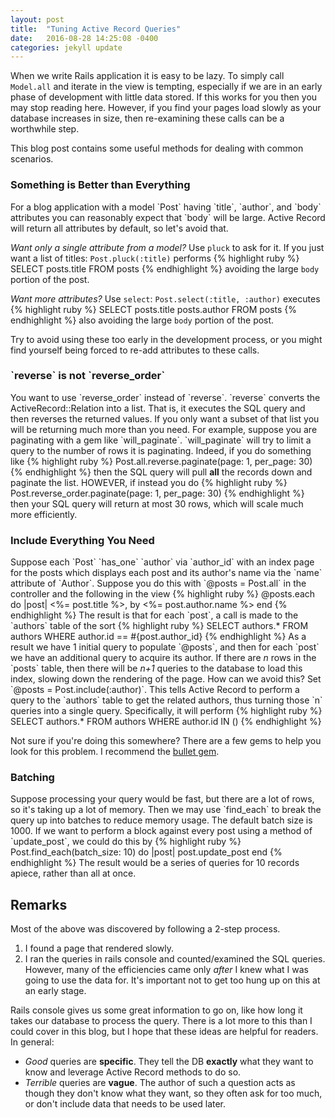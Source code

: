 ```yaml
---
layout: post
title:  "Tuning Active Record Queries"
date:   2016-08-28 14:25:08 -0400
categories: jekyll update
---
```

When we write Rails application it is easy to be lazy. To simply call `Model.all`
and iterate in the view is tempting, especially if we are in an early phase of
development with little data stored. If this works for you then you may stop
reading here. However, if you find your pages load slowly as your database increases
in size, then re-examining these calls can be a worthwhile step.

This blog post contains some useful methods for dealing with common scenarios.

<h3>Something is Better than Everything</h3>
For a blog application with a model `Post` having `title`, `author`, and `body`
attributes you can reasonably expect that `body` will be large.
Active Record will return all attributes by default, so let's avoid that.

<i>Want only a single attribute from a model?</i> Use `pluck` to ask for it. If
you just want a list of titles: `Post.pluck(:title)` performs
{% highlight ruby %}
SELECT posts.title FROM posts
{% endhighlight %}
avoiding the large `body` portion of the post.

<i>Want more attributes?</i> Use `select`: `Post.select(:title, :author)` executes
{% highlight ruby %}
SELECT posts.title posts.author FROM posts
{% endhighlight %}
also avoiding the large `body` portion of the post.

Try to avoid using these too early in the development process, or you might find
yourself being forced to re-add attributes to these calls.

<h3>`reverse` is not `reverse_order`</h3>
You want to use `reverse_order` instead of `reverse`. `reverse` converts the ActiveRecord::Relation
into a list. That is, it executes the SQL query and then reverses the returned
values. If you only want a subset of that list you will be returning much more
than you need. For example, suppose you are paginating with a gem like `will_paginate`.
`will_paginate` will try to limit a query to the number of rows it is paginating.
Indeed, if you do something like
{% highlight ruby %}
Post.all.reverse.paginate(page: 1, per_page: 30)
{% endhighlight %}
then the SQL query will pull <b>all</b> the records down and paginate the list.
HOWEVER, if instead you do
{% highlight ruby %}
Post.reverse_order.paginate(page: 1, per_page: 30)
{% endhighlight %}
then your SQL query will return at most 30 rows, which will scale much more
efficiently.

<h3>Include Everything You Need</h3>
Suppose each `Post` `has_one` `author` via `author_id` with an index page for the
posts which displays each post and its author's name via the `name` attribute of
`Author`.  Suppose you do this with `@posts = Post.all` in the controller and
the following in the view
{% highlight ruby %}
@posts.each do |post|
  <%= post.title %>, by <%= post.author.name %>
end
{% endhighlight %}
The result is that for each `post`, a call is made to the `authors` table of the
sort
{% highlight ruby %}
SELECT authors.* FROM authors WHERE author.id == #{post.author_id}
{% endhighlight %}
As a result we have 1 initial query to populate `@posts`, and then for each `post`
we have an additional query to acquire its author. If there are <i>n</i> rows in
the `posts` table, then there will be <i>n+1</i> queries to the database to load
this index, slowing down the rendering of the page. How can we avoid this?
Set `@posts = Post.include(:author)`. This tells Active Record to perform a query
to the `authors` table to get the related authors, thus turning those `n` queries
into a single query. Specifically, it will perform
{% highlight ruby %}
SELECT authors.* FROM authors WHERE author.id IN (<list of ids from posts table>)
{% endhighlight %}

Not sure if you're doing this somewhere? There are a few gems to help you look
for this problem. I recommend the [bullet gem][bullet].

<h3>Batching</h3>
Suppose processing your query would be fast, but there are a lot of rows, so it's
taking up a lot of memory. Then we may use `find_each` to break
the query up into batches to reduce memory usage. The default batch size is 1000. If we want to perform
a block against every post using a method of `update_post`, we could do this by
{% highlight ruby %}
Post.find_each(batch_size: 10) do |post|
  post.update_post
end
{% endhighlight %}
The result would be a series of queries for 10 records apiece, rather than all at
once.

<h2>Remarks</h2>
Most of the above was discovered by following a 2-step process.

1. I found a page that rendered slowly.
2. I ran the queries in rails console and counted/examined the SQL queries.
However, many of the efficiencies came only <i>after</i> I knew what I was going
to use the data for. It's important not to get too hung up on this at an early stage.

Rails console gives us some great information to go on, like how long it takes
our database to process the query. There is a lot more to this than I could cover
in this blog, but I hope that these ideas are helpful for readers. In general:

- <i>Good</i> queries are <b>specific</b>. They tell the DB <b>exactly</b> what
they want to know and leverage Active Record methods to do so.
- <i>Terrible</i> queries are <b>vague</b>. The author of such a question acts
as though they don't know what they want, so they often ask for too much, or don't
include data that needs to be used later.

[bullet]: https://github.com/flyerhzm/bullet
